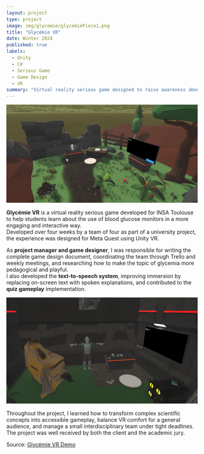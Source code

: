 ```yaml
---
layout: project
type: project
image: img/glycemie/glycemiePiece1.png
title: "Glycémie VR"
date: Winter 2024
published: true
labels:
  - Unity
  - C#
  - Serious Game
  - Game Design
  - VR
summary: "Virtual reality serious game designed to raise awareness about the use of blood glucose monitors. As project manager and game designer, I also contributed to the development and implementation of TTS."
---
```


<img class="img-fluid" src="../img/glycemie/glycemiePiece1.png">

**Glycémie VR** is a virtual reality serious game developed for INSA Toulouse to help students learn about the use of blood glucose monitors in a more engaging and interactive way.  
Developed over four weeks by a team of four as part of a university project, the experience was designed for Meta Quest using Unity VR.

As **project manager and game designer**, I was responsible for writing the complete game design document, coordinating the team through Trello and weekly meetings, and researching how to make the topic of glycemia more pedagogical and playful.  
I also developed the **text-to-speech system**, improving immersion by replacing on-screen text with spoken explanations, and contributed to the **quiz gameplay** implementation.

<img class="img-fluid" src="../img/glycemie/glycemiePiece2.png">

Throughout the project, I learned how to transform complex scientific concepts into accessible gameplay, balance VR comfort for a general audience, and manage a small interdisciplinary team under tight deadlines.  
The project was well received by both the client and the academic jury.

Source: <a href="https://youtu.be/dnQE1dS31Kw">Glycémie VR Demo</a>

